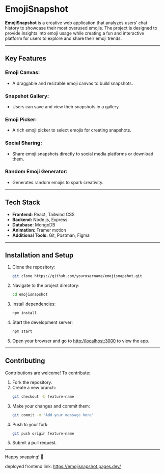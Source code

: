 # EmojiSnapshot

**EmojiSnapshot** is a creative web application that analyzes users' chat history to showcase their most overused emojis. The project is designed to provide insights into emoji usage while creating a fun and interactive platform for users to explore and share their emoji trends.

---

## Key Features

### Emoji Canvas:

- A draggable and resizable emoji canvas to build snapshots.

### Snapshot Gallery:

- Users can save and view their snapshots in a gallery.

### Emoji Picker:

- A rich emoji picker to select emojis for creating snapshots.

### Social Sharing:

- Share emoji snapshots directly to social media platforms or download them.

### Random Emoji Generator:

- Generates random emojis to spark creativity.

---

## Tech Stack

- **Frontend:** React, Tailwind CSS
- **Backend:** Node.js, Express
- **Database:** MongoDB
- **Animation:** Framer motion
- **Additional Tools:** Git, Postman, Figma

---

## Installation and Setup

1. Clone the repository:

   ```bash
   git clone https://github.com/yourusername/emojisnapshot.git
   ```

2. Navigate to the project directory:

   ```bash
   cd emojisnapshot
   ```

3. Install dependencies:

   ```bash
   npm install
   ```

4. Start the development server:

   ```bash
   npm start
   ```

5. Open your browser and go to [http://localhost:3000](http://localhost:3000) to view the app.

---

## Contributing

Contributions are welcome! To contribute:

1. Fork the repository.
2. Create a new branch:
   ```bash
   git checkout -b feature-name
   ```
3. Make your changes and commit them:
   ```bash
   git commit -m "Add your message here"
   ```
4. Push to your fork:
   ```bash
   git push origin feature-name
   ```
5. Submit a pull request.

---

Happy snapping! 🎉

deployed frontend link: https://emojisnapshot.pages.dev/